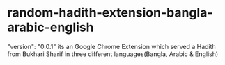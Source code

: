 # random-hadith-extension-bangla-arabic-english
"version": "0.0.1" its an Google Chrome Extension which served a Hadith from Bukhari Sharif in three different languages(Bangla, Arabic  &amp; English) 
